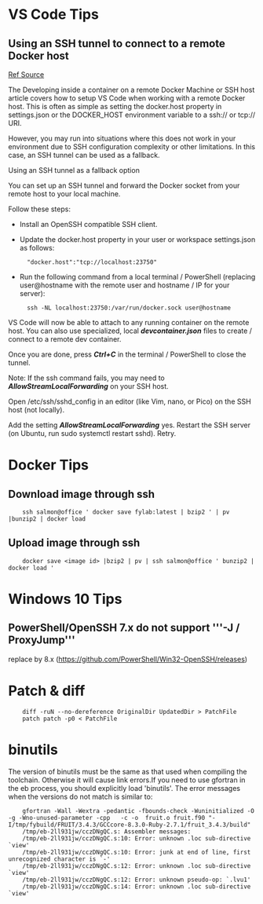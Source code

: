 

VS Code Tips 
==========================

## Using an SSH tunnel to connect to a remote Docker host 
[Ref Source]( https://code.visualstudio.com/docs/remote/troubleshooting#_container-tips "container tips" )

The Developing inside a container on a remote Docker Machine or SSH host article covers how to setup VS Code when working with a remote Docker host. This is often as simple as setting the docker.host property in settings.json or the DOCKER_HOST environment variable to a ssh:// or tcp:// URI.

However, you may run into situations where this does not work in your environment due to SSH configuration complexity or other limitations. In this case, an SSH tunnel can be used as a fallback.

Using an SSH tunnel as a fallback option

You can set up an SSH tunnel and forward the Docker socket from your remote host to your local machine.

Follow these steps:
    
- Install an OpenSSH compatible SSH client.
- Update the docker.host property in your user or workspace settings.json as follows:

        "docker.host":"tcp://localhost:23750"

- Run the following command from a local terminal / PowerShell (replacing user@hostname with the remote user and hostname / IP for your server):

        ssh -NL localhost:23750:/var/run/docker.sock user@hostname

VS Code will now be able to attach to any running container on the remote host. You can also use specialized, local ___devcontainer.json___ files to create / connect to a remote dev container.

Once you are done, press ___Ctrl+C___ in the terminal / PowerShell to close the tunnel.

Note: If the ssh command fails, you may need to ___AllowStreamLocalForwarding___ on your SSH host.

Open /etc/ssh/sshd_config in an editor (like Vim, nano, or Pico) on the SSH host (not locally).

Add the setting ___AllowStreamLocalForwarding___ yes.
Restart the SSH server (on Ubuntu, run sudo systemctl restart sshd).
Retry.


Docker Tips
========================

## Download image through ssh

        ssh salmon@office ' docker save fylab:latest | bzip2 ' | pv  |bunzip2 | docker load

## Upload image through ssh

        docker save <image id> |bzip2 | pv | ssh salmon@office ' bunzip2 | docker load '


Windows 10 Tips
=========================

## PowerShell/OpenSSH 7.x do not support '''-J / ProxyJump'''

   replace by 8.x (https://github.com/PowerShell/Win32-OpenSSH/releases)

Patch & diff
==========================

        diff -ruN --no-dereference OriginalDir UpdatedDir > PatchFile
        patch patch -p0 < PatchFile


binutils 
==========================
The version of binutils must be the same as that used when compiling the toolchain. Otherwise it will cause link errors.If you need to use gfortran in the eb process, you should explicitly load 'binutils'. The error messages when the versions do not match is similar to:

        gfortran -Wall -Wextra -pedantic -fbounds-check -Wuninitialized -O -g -Wno-unused-parameter -cpp   -c -o  fruit.o fruit.f90 "-I/tmp/fybuild/FRUIT/3.4.3/GCCcore-8.3.0-Ruby-2.7.1/fruit_3.4.3/build" 
        /tmp/eb-2ll931jw/cczDNgQC.s: Assembler messages:
        /tmp/eb-2ll931jw/cczDNgQC.s:10: Error: unknown .loc sub-directive `view'
        /tmp/eb-2ll931jw/cczDNgQC.s:10: Error: junk at end of line, first unrecognized character is `-'
        /tmp/eb-2ll931jw/cczDNgQC.s:12: Error: unknown .loc sub-directive `view'
        /tmp/eb-2ll931jw/cczDNgQC.s:12: Error: unknown pseudo-op: `.lvu1'
        /tmp/eb-2ll931jw/cczDNgQC.s:14: Error: unknown .loc sub-directive `view'

